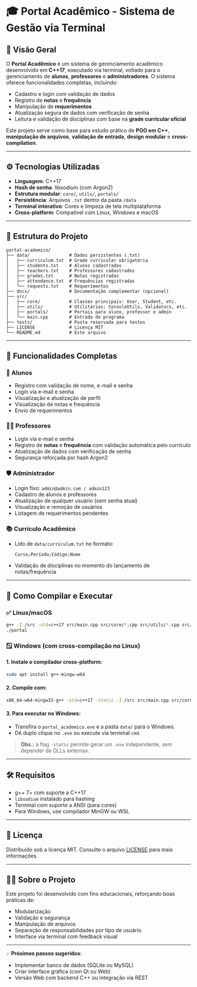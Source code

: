 # 🎓 Portal Acadêmico - Sistema de Gestão via Terminal

## 📘 Visão Geral

O **Portal Acadêmico** é um sistema de gerenciamento acadêmico desenvolvido em **C++17**, executado via terminal, voltado para o gerenciamento de **alunos**, **professores** e **administradores**. O sistema oferece funcionalidades completas, incluindo:

- Cadastro e login com validação de dados
- Registro de **notas** e **frequência**
- Manipulação de **requerimentos**
- Atualização segura de dados com verificação de senha
- Leitura e validação de disciplinas com base na **grade curricular oficial**

Este projeto serve como base para estudo prático de **POO em C++**, **manipulação de arquivos**, **validação de entrada**, **design modular** e **cross-compilation**.

---

## ⚙️ Tecnologias Utilizadas

- **Linguagem**: C++17  
- **Hash de senha**: libsodium (com Argon2)  
- **Estrutura modular**: `core/`, `utils/`, `portals/`  
- **Persistência**: Arquivos `.txt` dentro da pasta `/data`  
- **Terminal interativo**: Cores e limpeza de tela multiplataforma  
- **Cross-platform**: Compatível com Linux, Windows e macOS  

---

## 📁 Estrutura do Projeto

```
portal-academico/
├── data/               # Dados persistentes (.txt)
│   ├── curriculum.txt  # Grade curricular obrigatória
│   ├── students.txt    # Alunos cadastrados
│   ├── teachers.txt    # Professores cadastrados
│   ├── grades.txt      # Notas registradas
│   ├── attendance.txt  # Frequências registradas
│   └── requests.txt    # Requerimentos
├── docs/               # Documentação complementar (opcional)
├── src/
│   ├── core/           # Classes principais: User, Student, etc.
│   ├── utils/          # Utilitários: ConsoleUtils, Validators, etc.
│   ├── portals/        # Portais para aluno, professor e admin
│   └── main.cpp        # Entrada do programa
├── tests/              # Pasta reservada para testes
├── LICENSE             # Licença MIT
└── README.md           # Este arquivo
```

---

## 🎯 Funcionalidades Completas

### 👤 Alunos
- Registro com validação de nome, e-mail e senha  
- Login via e-mail e senha  
- Visualização e atualização de perfil  
- Visualização de notas e frequência  
- Envio de requerimentos  

### 👨‍🏫 Professores
- Login via e-mail e senha  
- Registro de **notas** e **frequência** com validação automática pelo currículo  
- Atualização de dados com verificação de senha  
- Segurança reforçada por hash Argon2  

### 🛡️ Administrador
- Login fixo: `admin@admin.com / admin123`  
- Cadastro de alunos e professores  
- Atualização de qualquer usuário (sem senha atual)  
- Visualização e remoção de usuários  
- Listagem de requerimentos pendentes  

### 📚 Currículo Acadêmico
- Lido de `data/curriculum.txt` no formato:  
  ```
  Curso;Período;Código;Nome
  ```
- Validação de disciplinas no momento do lançamento de notas/frequência  

---

## 🚀 Como Compilar e Executar

### ✅ Linux/macOS

```bash
g++ -I./src -std=c++17 src/main.cpp src/core/*.cpp src/utils/*.cpp src/portals/*.cpp -o portal -lsodium
./portal
```

### 🪟 Windows (com cross-compilação no Linux)

#### 1. Instale o compilador cross-platform:

```bash
sudo apt install g++-mingw-w64
```

#### 2. Compile com:

```bash
x86_64-w64-mingw32-g++ -std=c++17 -static -I./src src/main.cpp src/core/*.cpp src/utils/*.cpp src/portals/*.cpp -o portal_academico.exe -lsodium
```

#### 3. Para executar no Windows:
- Transfira o `portal_academico.exe` e a pasta `data/` para o Windows.
- Dê duplo clique no `.exe` ou execute via terminal `cmd`.

> **Obs.:** a flag `-static` permite gerar um `.exe` independente, sem depender de DLLs externas.

---

## 🛠️ Requisitos

- g++ 7+ com suporte a C++17  
- `libsodium` instalado para hashing  
- Terminal com suporte a ANSI (para cores)  
- Para Windows, use compilador MinGW ou WSL  

---

## 📜 Licença

Distribuído sob a licença MIT. Consulte o arquivo [LICENSE](LICENSE) para mais informações.

---

## 🙋‍♂️ Sobre o Projeto

Este projeto foi desenvolvido com fins educacionais, reforçando boas práticas de:

- Modularização  
- Validação e segurança  
- Manipulação de arquivos  
- Separação de responsabilidades por tipo de usuário  
- Interface via terminal com feedback visual

---

💡 **Próximos passos sugeridos**:
- Implementar banco de dados (SQLite ou MySQL)
- Criar interface gráfica (com Qt ou Web)
- Versão Web com backend C++ ou integração via REST
